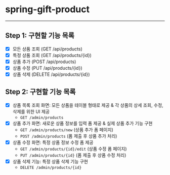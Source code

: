 # spring-gift-product

---

## Step 1: 구현할 기능 목록

* [X] 모든 상품 조회 (GET /api/products)
* [X] 특정 상품 조회 (GET /api/products/{id})
* [X] 상품 추가 (POST /api/products)
* [X] 상품 수정 (PUT /api/products/{id})
* [X] 상품 삭제 (DELETE /api/products/{id})

## Step 2: 구현할 기능 목록

* [X] 상품 목록 조회 화면: 모든 상품을 테이블 형태로 제공 & 각 상품의 상세 조회, 수정, 삭제를 위한 UI 제공
    * `GET /admin/products`
* [X] 상품 추가 화면: 새로운 상품 정보를 입력 폼 제공 & 실제 상품 추가 기능 구현
    * `GET /admin/products/new` (상품 추가 폼 페이지)
    * `POST /admin/products` (폼 제출 후 상품 추가 처리)
* [X] 상품 수정 화면: 특정 상품 정보 수정 폼 제공
    * `GET /admin/products/{id}/edit` (상품 수정 폼 페이지)
    * `PUT /admin/products/{id}` (폼 제출 후 상품 수정 처리)
* [X] 상품 삭제 기능: 특정 상품 삭제 기능 구현
    * `DELETE /admin/products/{id}`